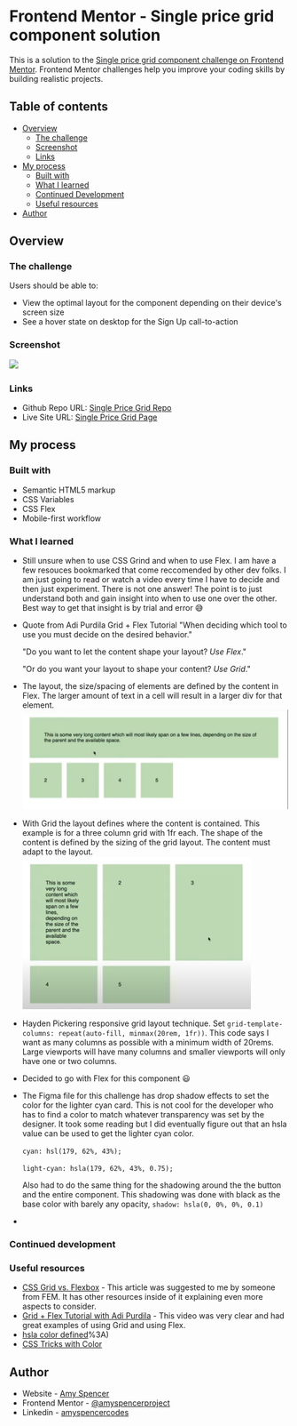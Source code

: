 # Frontend Mentor - Single price grid component solution

This is a solution to the [Single price grid component challenge on Frontend Mentor](https://www.frontendmentor.io/challenges/single-price-grid-component-5ce41129d0ff452fec5abbbc). Frontend Mentor challenges help you improve your coding skills by building realistic projects.

## Table of contents

- [Overview](#overview)
  - [The challenge](#the-challenge)
  - [Screenshot](#screenshot)
  - [Links](#links)
- [My process](#my-process)
  - [Built with](#built-with)
  - [What I learned](#what-i-learned)
  - [Continued Development](#continued-development)
  - [Useful resources](#useful-resources)
- [Author](#author)

## Overview

### The challenge

Users should be able to:

- View the optimal layout for the component depending on their device's screen size
- See a hover state on desktop for the Sign Up call-to-action

### Screenshot

![](./screenshot.jpg)

### Links

- Github Repo URL: [Single Price Grid Repo](https://github.com/amyspencerproject/single-price-grid)
- Live Site URL: [Single Price Grid Page](https://amyspencerproject.github.io/single-price-grid/)

## My process

### Built with

- Semantic HTML5 markup
- CSS Variables
- CSS Flex
- Mobile-first workflow

### What I learned

- Still unsure when to use CSS Grind and when to use Flex. I am have a few resouces bookmarked that come reccomended by other dev folks. I am just going to read or watch a video every time I have to decide and then just experiment. There is not one answer! The point is to just understand both and gain insight into when to use one over the other. Best way to get that insight is by trial and error 😅
- Quote from Adi Purdila Grid + Flex Tutorial "When deciding which tool to use you must decide on the desired behavior."

  "Do you want to let the content shape your layout? _Use Flex_."

  "Or do you want your layout to shape your content? _Use Grid_."

- The layout, the size/spacing of elements are defined by the content in Flex. The larger amount of text in a cell will result in a larger div for that element.
  ![](./flex-layout-screenshot.png)

- With Grid the layout defines where the content is contained. This example is for a three column grid with 1fr each. The shape of the content is defined by the sizing of the grid layout. The content must adapt to the layout.
  ![](./grid-layout-screenshot.png)

- Hayden Pickering responsive grid layout technique. Set `grid-template-columns: repeat(auto-fill, minmax(20rem, 1fr))`. This code says I want as many columns as possible with a minimum width of 20rems. Large viewports will have many columns and smaller viewports will only have one or two columns.

- Decided to go with Flex for this component 😃

- The Figma file for this challenge has drop shadow effects to set the color for the lighter cyan card. This is not cool for the developer who has to find a color to match whatever transparency was set by the designer. It took some reading but I did eventually figure out that an hsla value can be used to get the lighter cyan color.

  `cyan: hsl(179, 62%, 43%);`

  `light-cyan: hsla(179, 62%, 43%, 0.75);`

  Also had to do the same thing for the shadowing around the the button and the entire component. This shadowing was done with black as the base color with barely any opacity, `shadow: hsla(0, 0%, 0%, 0.1)`

-

### Continued development

### Useful resources

- [CSS Grid vs. Flexbox](https://webdesign.tutsplus.com/articles/flexbox-vs-css-grid-which-should-you-use--cms-30184) - This article was suggested to me by someone from FEM. It has other resources inside of it explaining even more aspects to consider.
- [Grid + Flex Tutorial with Adi Purdila](https://youtu.be/18VLSXfsj94) - This video was very clear and had great examples of using Grid and using Flex.
- [hsla color defined](https://www.w3schools.com/html/html_colors_hsl.asp#:~:text=HSLA%20color%20values%20are%20an%20extension%20of%20HSL%20color%20values,not%20transparent%20at%20all)%3A)
- [CSS Tricks with Color](https://css-tricks.com/hsl-hsla-is-great-for-programmatic-color-control/)

## Author

- Website - [Amy Spencer](https://spencerproject.com/)
- Frontend Mentor - [@amyspencerproject](https://www.frontendmentor.io/profile/amyspencerproject)
- Linkedin - [amyspencercodes](https://www.linkedin.com/in/amyspencercodes/)
